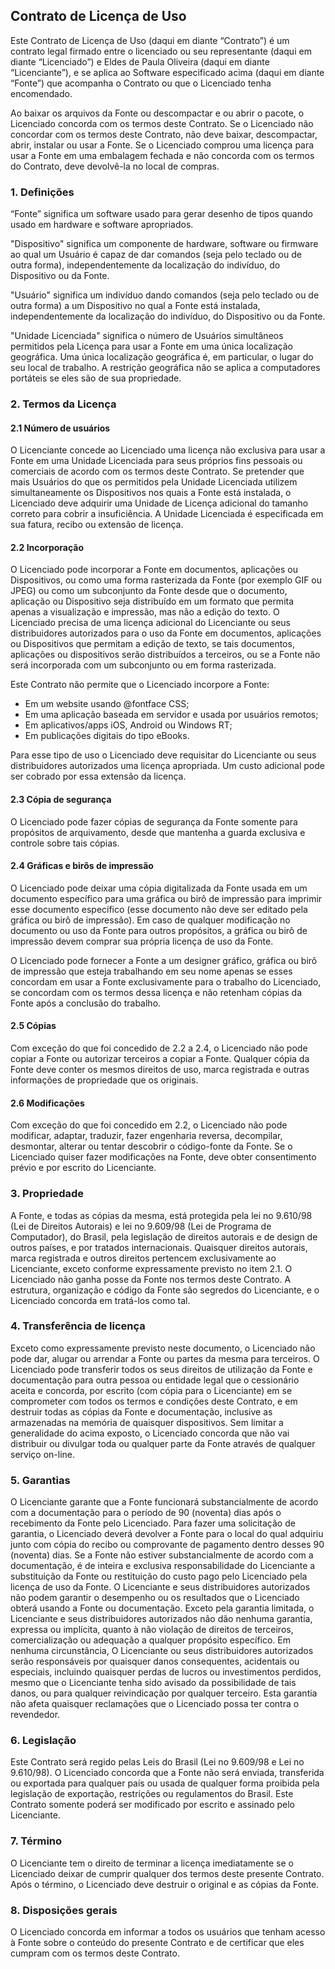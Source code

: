 ## Contrato de Licença de Uso

Este Contrato de Licença de Uso (daqui em diante “Contrato”) é um contrato legal firmado entre o licenciado ou seu representante (daqui em diante “Licenciado”) e Eldes de Paula Oliveira (daqui em diante “Licenciante”), e se aplica ao Software especificado acima (daqui em diante “Fonte”) que acompanha o Contrato ou que o Licenciado tenha encomendado.

Ao baixar os arquivos da Fonte ou descompactar e ou abrir o pacote, o Licenciado concorda com os termos deste Contrato. Se o Licenciado não concordar com os termos deste Contrato, não deve baixar, descompactar, abrir, instalar ou usar a Fonte. Se o Licenciado comprou uma licença para usar a Fonte em uma embalagem fechada e não concorda com os termos do Contrato, deve devolvê-la no local de compras.

### 1. Definições

“Fonte” significa um software usado para gerar desenho de tipos quando usado em hardware e software apropriados.

"Dispositivo" significa um componente de hardware, software ou firmware ao qual um Usuário é capaz de dar comandos (seja pelo teclado ou de outra forma), independentemente da localização do indivíduo, do Dispositivo ou da Fonte.

"Usuário" significa um indivíduo dando comandos (seja pelo teclado ou de outra forma) a um Dispositivo no qual a Fonte está instalada, independentemente da localização do indivíduo, do Dispositivo ou da Fonte.

"Unidade Licenciada" significa o número de Usuários simultâneos permitidos pela Licença para usar a Fonte em uma única localização geográfica. Uma única localização geográfica é, em particular, o lugar do seu local de trabalho. A restrição geográfica não se aplica a computadores portáteis se eles são de sua propriedade.

### 2. Termos da Licença

#### 2.1 Número de usuários

O Licenciante concede ao Licenciado uma licença não exclusiva para usar a Fonte em uma Unidade Licenciada para seus próprios fins pessoais ou comerciais de acordo com os termos deste Contrato. Se pretender que mais Usuários do que os permitidos pela Unidade Licenciada utilizem simultaneamente os Dispositivos nos quais a Fonte está instalada, o Licenciado deve adquirir uma Unidade de Licença adicional do tamanho correto para cobrir a insuficiência. A Unidade Licenciada é especificada em sua fatura, recibo ou extensão de licença.

#### 2.2 Incorporação

O Licenciado pode incorporar a Fonte em documentos, aplicações ou Dispositivos, ou como uma forma rasterizada da Fonte (por exemplo GIF ou JPEG) ou como um subconjunto da Fonte desde que o documento, aplicação ou Dispositivo seja distribuído em um formato que permita apenas a visualização e impressão, mas não a edição do texto. O Licenciado precisa de uma licença adicional do Licenciante ou seus distribuidores autorizados para o uso da Fonte em documentos, aplicações ou Dispositivos que permitam a edição de texto, se tais documentos, aplicações ou dispositivos serão distribuídos a terceiros, ou se a Fonte não será incorporada com um subconjunto ou em forma rasterizada.

Este Contrato não permite que o Licenciado incorpore a Fonte:

- Em um website usando @fontface CSS;
- Em uma aplicação baseada em servidor e usada por usuários remotos;
- Em aplicativos/apps iOS, Android ou Windows RT;
- Em publicações digitais do tipo eBooks.

Para esse tipo de uso o Licenciado deve requisitar do Licenciante ou seus distribuidores autorizados uma licença apropriada. Um custo adicional pode ser cobrado por essa extensão da licença.

#### 2.3 Cópia de segurança
O Licenciado pode fazer cópias de segurança da Fonte somente para propósitos de arquivamento, desde que mantenha a guarda exclusiva e controle sobre tais cópias.

#### 2.4 Gráficas e birôs de impressão

O Licenciado pode deixar uma cópia digitalizada da Fonte usada em um documento específico para uma gráfica ou birô de impressão para imprimir esse documento específico (esse documento não deve ser editado pela gráfica ou birô de impressão). Em caso de qualquer modificação no documento ou uso da Fonte para outros propósitos, a gráfica ou birô de impressão devem comprar sua própria licença de uso da Fonte.

O Licenciado pode fornecer a Fonte a um designer gráfico, gráfica ou birô de impressão que esteja trabalhando em seu nome apenas se esses concordam em usar a Fonte exclusivamente para o trabalho do Licenciado, se concordam com os termos dessa licença e não retenham cópias da Fonte após a conclusão do trabalho.

#### 2.5 Cópias

Com exceção do que foi concedido de 2.2 a 2.4, o Licenciado não pode copiar a Fonte ou autorizar terceiros a copiar a Fonte. Qualquer cópia da Fonte deve conter os mesmos direitos de uso, marca registrada e outras informações de propriedade que os originais.

#### 2.6 Modificações

Com exceção do que foi concedido em 2.2, o Licenciado não pode modificar, adaptar, traduzir, fazer engenharia reversa, decompilar, desmontar, alterar ou tentar descobrir o código-fonte da Fonte. Se o Licenciado quiser fazer modificações na Fonte, deve obter consentimento prévio e por escrito do Licenciante.

### 3. Propriedade

A Fonte, e todas as cópias da mesma, está protegida pela lei no 9.610/98 (Lei de Direitos Autorais) e lei no 9.609/98 (Lei de Programa de Computador), do Brasil, pela legislação de direitos autorais e de design de outros países, e por tratados internacionais. Quaisquer direitos autorais, marca registrada e outros direitos pertencem exclusivamente ao Licenciante, exceto conforme expressamente previsto no item 2.1. O Licenciado não ganha posse da Fonte nos termos deste Contrato. A estrutura, organização e código da Fonte são segredos do Licenciante, e o Licenciado concorda em tratá-los como tal.

### 4. Transferência de licença

Exceto como expressamente previsto neste documento, o Licenciado não pode dar, alugar ou arrendar a Fonte ou partes da mesma para terceiros. O Licenciado pode transferir todos os seus direitos de utilização da Fonte e documentação para outra pessoa ou entidade legal que o cessionário aceita e concorda, por escrito (com cópia para o Licenciante) em se comprometer com todos os termos e condições deste Contrato, e em destruir todas as cópias da Fonte e documentação, inclusive as armazenadas na memória de quaisquer dispositivos. Sem limitar a generalidade do acima exposto, o Licenciado concorda que não vai distribuir ou divulgar toda ou qualquer parte da Fonte através de qualquer serviço on-line.

### 5. Garantias

O Licenciante garante que a Fonte funcionará substancialmente de acordo com a documentação para o período de 90 (noventa) dias após o recebimento da Fonte pelo Licenciado. Para fazer uma solicitação de garantia, o Licenciado deverá devolver a Fonte para o local do qual adquiriu junto com cópia do recibo ou comprovante de pagamento dentro desses 90 (noventa) dias. Se a Fonte não estiver substancialmente de acordo com a documentação, é de inteira e exclusiva responsabilidade do Licenciante a substituição da Fonte ou restituição do custo pago pelo Licenciado pela licença de uso da Fonte. O Licenciante e seus distribuidores autorizados não podem garantir o desempenho ou os resultados que o Licenciado obterá usando a Fonte ou documentação. Exceto pela garantia limitada, o Licenciante e seus distribuidores autorizados não dão nenhuma garantia, expressa ou implícita, quanto à não violação de direitos de terceiros, comercialização ou adequação a qualquer propósito específico. Em nenhuma circunstância, O Licenciante ou seus distribuidores autorizados serão responsáveis por quaisquer danos consequentes, acidentais ou especiais, incluindo quaisquer perdas de lucros ou investimentos perdidos, mesmo que o Licenciante tenha sido avisado da possibilidade de tais danos, ou para qualquer reivindicação por qualquer terceiro. Esta garantia não afeta quaisquer reclamações que o Licenciado possa ter contra o revendedor.

### 6. Legislação

Este Contrato será regido pelas Leis do Brasil (Lei no 9.609/98 e Lei no 9.610/98). O Licenciado concorda que a Fonte não será enviada, transferida ou exportada para qualquer país ou usada de qualquer forma proibida pela legislação de exportação, restrições ou regulamentos do Brasil. Este Contrato somente poderá ser modificado por escrito e assinado pelo Licenciante.

### 7. Término

O Licenciante tem o direito de terminar a licença imediatamente se o Licenciado deixar de cumprir qualquer dos termos deste presente Contrato. Após o término, o Licenciado deve destruir o original e as cópias da Fonte.

### 8. Disposições gerais

O Licenciado concorda em informar a todos os usuários que tenham acesso à Fonte sobre o conteúdo do presente Contrato e de certificar que eles cumpram com os termos deste Contrato.